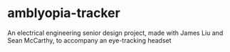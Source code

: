# amblyopia-tracker
An electrical engineering senior design project, made with James Liu and Sean McCarthy, to accompany an eye-tracking headset
